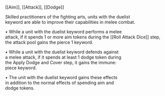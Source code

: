 [[Aim]], [[Attack]], [[Dodge]]

Skilled practitioners of the fighting arts, units with the duelist  
keyword are able to improve their capabilities in melee combat.  

• While a unit with the duelist keyword performs a melee  
attack, if it spends 1 or more aim tokens during the [[Roll Attack Dice]] 
step, the attack pool gains the pierce 1 keyword.

• While a unit with the duelist keyword defends against  
a melee attack, if it spends at least 1 dodge token during  
the Apply Dodge and Cover step, it gains the immune:  
piece keyword.  

• The unit with the duelist keyword gains these effects  
in addition to the normal effects of spending aim and  
dodge tokens.  




